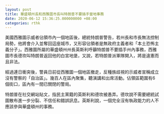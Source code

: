 ```yaml
---
layout: post
title: 華盛頓州長和西雅圖市長叫特朗普不要插手當地事務
date: 2020-06-12 15:36:25.000000000 +08:00
categories: rthk
---
```


美國西雅圖示威者佔領市內一個地區後，總統特朗普警告，若州長和市長無法控制局勢，他將會介入並奪回這座城市，又形容佔領者是無政府主義者和「本土恐怖主義分子」。西雅圖所屬的華盛頓州州長英斯利呼籲特朗普不要插手州內事務，西雅圖市長德坎叫特朗普返回他的白宮地堡，又說，若特朗普派軍隊開入，將是違憲而且非法。

經過連日衝突後，警員日前從西雅圖一個地區撤走，反種族歧視的示威者宣稱成立沒有警察的「自治區」。幾百人在區內聚集，聽演講和出席活動。佔領區範圍有6個街口，區內有一間已關閉的警局。

特朗普在社交網站貼文，指民主黨籍的英斯利和德坎被愚弄。德坎說不需要總統試圖散布進一步分裂、不信任和錯誤訊息。英斯利說，一個完全沒有執政能力的人不應該參與華盛頓州的事務。

